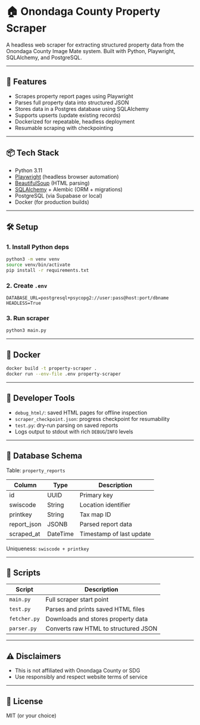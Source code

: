 # 🏠 Onondaga County Property Scraper

A headless web scraper for extracting structured property data from the Onondaga County Image Mate system. Built with Python, Playwright, SQLAlchemy, and PostgreSQL.

---

## 🚀 Features

- Scrapes property report pages using Playwright
- Parses full property data into structured JSON
- Stores data in a Postgres database using SQLAlchemy
- Supports upserts (update existing records)
- Dockerized for repeatable, headless deployment
- Resumable scraping with checkpointing

---

## 📦 Tech Stack

- Python 3.11
- [Playwright](https://playwright.dev/python/) (headless browser automation)
- [BeautifulSoup](https://www.crummy.com/software/BeautifulSoup/) (HTML parsing)
- [SQLAlchemy](https://www.sqlalchemy.org/) + Alembic (ORM + migrations)
- PostgreSQL (via Supabase or local)
- Docker (for production builds)

---

## 🛠️ Setup

### 1. Install Python deps

```bash
python3 -m venv venv
source venv/bin/activate
pip install -r requirements.txt
```

### 2. Create `.env`

```dotenv
DATABASE_URL=postgresql+psycopg2://user:pass@host:port/dbname
HEADLESS=True
```

### 3. Run scraper

```bash
python3 main.py
```

---

## 🐳 Docker

```bash
docker build -t property-scraper .
docker run --env-file .env property-scraper
```

---

## 🧪 Developer Tools

- `debug_html/`: saved HTML pages for offline inspection
- `scraper_checkpoint.json`: progress checkpoint for resumability
- `test.py`: dry-run parsing on saved reports
- Logs output to stdout with rich `DEBUG`/`INFO` levels

---

## 🧬 Database Schema

Table: `property_reports`

| Column       | Type     | Description              |
|--------------|----------|--------------------------|
| id           | UUID     | Primary key              |
| swiscode     | String   | Location identifier      |
| printkey     | String   | Tax map ID               |
| report_json  | JSONB    | Parsed report data       |
| scraped_at   | DateTime | Timestamp of last update |

Uniqueness: `swiscode + printkey`

---

## 🧰 Scripts

| Script         | Description                         |
|----------------|-------------------------------------|
| `main.py`      | Full scraper start point            |
| `test.py`      | Parses and prints saved HTML files  |
| `fetcher.py`   | Downloads and stores property data  |
| `parser.py`    | Converts raw HTML to structured JSON|

---

## ⚠️ Disclaimers

- This is not affiliated with Onondaga County or SDG
- Use responsibly and respect website terms of service

---

## 📄 License

MIT (or your choice)